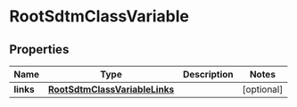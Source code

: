 

# RootSdtmClassVariable


## Properties

| Name | Type | Description | Notes |
|------------ | ------------- | ------------- | -------------|
|**links** | [**RootSdtmClassVariableLinks**](RootSdtmClassVariableLinks.md) |  |  [optional] |



